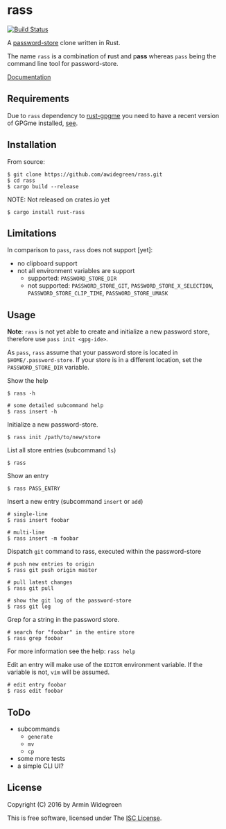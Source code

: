 # rass
[![Build Status](https://travis-ci.org/awidegreen/rass.svg?branch=master)](https://travis-ci.org/awidegreen/rass)

A [password-store](https://www.passwordstore.org/) clone written in Rust.

The name `rass` is a combination of **r**ust and p**ass** whereas `pass` being
the command line tool for password-store.

[Documentation](https://awidegreen.github.io/rass/)

## Requirements

Due to `rass` dependency to [rust-gpgme](https://crates.io/crates/gpgme/) you
need to have a recent version of GPGme installed,
[see](https://github.com/johnschug/rust-gpgme).

## Installation

From source:
```shell
$ git clone https://github.com/awidegreen/rass.git
$ cd rass
$ cargo build --release
```

NOTE: Not released on crates.io yet
```shell
$ cargo install rust-rass
```

## Limitations

In comparison to `pass`, `rass` does not support [yet]:
* no clipboard support
* not all environment variables are support
  * supported: `PASSWORD_STORE_DIR`
  * not supported: `PASSWORD_STORE_GIT`, `PASSWORD_STORE_X_SELECTION`,
  `PASSWORD_STORE_CLIP_TIME`, `PASSWORD_STORE_UMASK`


## Usage

**Note**: `rass` is not yet able to create and initialize a new password store,
therefore use `pass init <gpg-ide>`.

As `pass`, `rass` assume that your password store is located in
`$HOME/.password-store`. If your store is in a different location, set the
`PASSWORD_STORE_DIR` variable.

Show the help
```shell
$ rass -h

# some detailed subcommand help
$ rass insert -h
```

Initialize a new password-store.
```
$ rass init /path/to/new/store
```

List all store entries (subcommand `ls`)
```shell
$ rass
```

Show an entry
```shell
$ rass PASS_ENTRY
```

Insert a new entry (subcommand `insert` or `add`)
```shell
# single-line
$ rass insert foobar

# multi-line
$ rass insert -m foobar
```

Dispatch `git` command to rass, executed within the password-store
```shell
# push new entries to origin
$ rass git push origin master

# pull latest changes
$ rass git pull

# show the git log of the password-store
$ rass git log
```

Grep for a string in the password store.
```shell
# search for "foobar" in the entire store
$ rass grep foobar
```
For more information see the help: `rass help`

Edit an entry will make use of the `EDITOR` environment variable. If the variable
is not, `vim` will be assumed.

```shell
# edit entry foobar
$ rass edit foobar
```

## ToDo

* subcommands
  * `generate`
  * `mv`
  * `cp`
* some more tests
* a simple CLI UI?


## License

Copyright (C) 2016 by Armin Widegreen

This is free software, licensed under The [ISC License](LICENSE).
